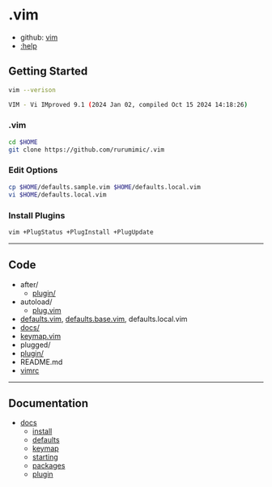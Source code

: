# .vim

- github: [vim](https://github.com/vim/vim)
- [:help](https://vimhelp.org/)

## Getting Started

```bash
vim --verison

VIM - Vi IMproved 9.1 (2024 Jan 02, compiled Oct 15 2024 14:18:26)
```

### .vim

```bash
cd $HOME
git clone https://github.com/rurumimic/.vim
```

### Edit Options

```bash
cp $HOME/defaults.sample.vim $HOME/defaults.local.vim
vi $HOME/defaults.local.vim
```

### Install Plugins

```bash
vim +PlugStatus +PlugInstall +PlugUpdate
```

---

## Code

- after/
  - [plugin/](after/plugin)
- autoload/
  - [plug.vim](autoload/plug.vim)
- [defaults.vim](defaults.vim), [defaults.base.vim](defaults.base.vim), defaults.local.vim
- [docs/](docs/README.md)
- [keymap.vim](keymap.vim)
- plugged/
- [plugin/](plugin/)
- README.md
- [vimrc](vimrc)

---

## Documentation

- [docs](docs/README.md)
  - [install](docs/install.md)
  - [defaults](docs/defaults.md)
  - [keymap](docs/keymap.md)
  - [starting](docs/starting.md)
  - [packages](docs/packages.md)
  - [plugin](docs/plugin/README.md)

